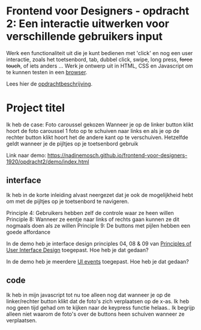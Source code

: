 # Frontend voor Designers - opdracht 2: Een interactie uitwerken voor verschillende gebruikers input

Werk een functionaliteit uit die je kunt bedienen met 'click' en nog een user interactie, zoals het toetsenbord, tab, dubbel click, swipe, long press, <del>force touch</del>, of iets anders ... Werk je ontwerp uit in HTML, CSS en Javascript om te kunnen testen in een [browser](https://en.m.wikipedia.org/wiki/List_of_web_browsers).

Lees hier de [opdrachtbeschrijving](./opdrachtbeschrijving.md).


# Project titel
Ik heb de case: Foto caroussel gekozen
Wanneer je op de linker button klikt hoort de foto caroussel 1 foto op te schuiven naar links en als je op de rechter button klikt hoort het de andere kant op te verschuiven. Hetzelfde geldt wanneer je de pijltjes op je toetsenbord gebruik

Link naar demo: https://nadinemosch.github.io/frontend-voor-designers-1920/opdracht2/demo/index.html

## interface
Ik heb in de korte inleiding alvast neergezet dat je ook de mogelijkheid hebt om met de pijltjes op je toetsenbord te navigeren.

Principle 4: Gebruikers hebben zelf de controle waar ze heen willen
Principle 8: Wanneer ze eentje naar links of rechts gaan kunnen ze dit nogmaals doen als ze willen
Principle 9: De buttons met pijlen hebben een goede affordance

In de demo heb je interface design principles 04, 08 & 09 van [Principles of User Interface Design](http://bokardo.com/principles-of-user-interface-design/) toegepast. Hoe heb je dat gedaan?

In de demo heb je meerdere [UI events](https://developer.mozilla.org/en-US/docs/Web/API/UIEvent) toegepast. Hoe heb je dat gedaan?

## code
Ik heb in mijn javascript tot nu toe alleen nog dat wanneer je op de linker/rechter button klikt dat de foto's zich verplaatsen op de x-as. Ik heb nog geen tijd gehad om te kijken naar de keypress functie helaas.. Ik begrijp alleen niet waarom de foto's over de buttons heen schuiven wanneer ze verplaatsen.